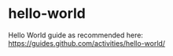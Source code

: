 # hello-world
Hello World guide as recommended here: https://guides.github.com/activities/hello-world/
